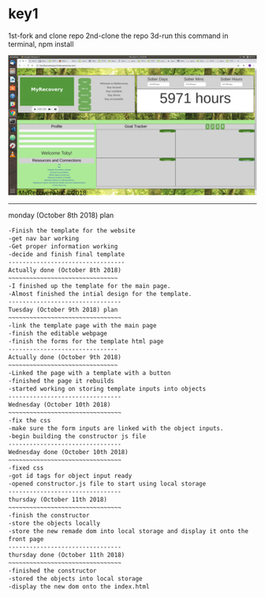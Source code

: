 # key1

1st-fork and clone repo
2nd-clone the repo
3d-run this command in terminal, npm install

![Alt text](https://github.com/TSPeterson206/Quarter-1-project/blob/master/screenshot.png "Screenshot")

----------------------------------
monday (October 8th 2018) plan
~~~~~~~~~~~~~~~~~~~~~~~~~~~~~~~~~~
-Finish the template for the website
-get nav bar working
-Get proper information working 
-decide and finish final template
---------------------------------
Actually done (October 8th 2018)
~~~~~~~~~~~~~~~~~~~~~~~~~~~~~~~
-I finished up the template for the main page.
-Almost finished the intial design for the template.
--------------------------------
Tuesday (October 9th 2018) plan
~~~~~~~~~~~~~~~~~~~~~~~~~~~~~~~~
-link the template page with the main page
-finish the editable webpage
-finish the forms for the template html page
-------------------------------
Actually done (October 9th 2018)
~~~~~~~~~~~~~~~~~~~~~~~~~~~~~~~
-Linked the page with a template with a button
-finished the page it rebuilds
-started working on storing template inputs into objects
--------------------------------
Wednesday (October 10th 2018)
~~~~~~~~~~~~~~~~~~~~~~~~~~~~~~~~
-fix the css
-make sure the form inputs are linked with the object inputs.
-begin building the constructor js file
--------------------------------
Wednesday done (October 10th 2018)
~~~~~~~~~~~~~~~~~~~~~~~~~~~~~~~~
-fixed css
-got id tags for object input ready
-opened constructor.js file to start using local storage
--------------------------------
thursday (October 11th 2018)
~~~~~~~~~~~~~~~~~~~~~~~~~~~~~~~~
-finish the constructor
-store the objects locally
-store the new remade dom into local storage and display it onto the front page
--------------------------------
thursday done (October 11th 2018)
~~~~~~~~~~~~~~~~~~~~~~~~~~~~~~~~
-finished the constructor
-stored the objects into local storage
-display the new dom onto the index.html
